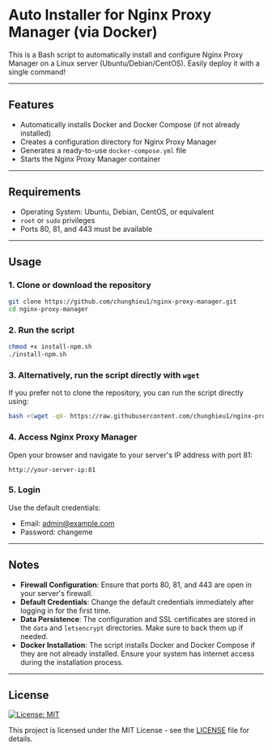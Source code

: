 # Auto Installer for Nginx Proxy Manager (via Docker)

This is a Bash script to automatically install and configure Nginx Proxy Manager on a Linux server (Ubuntu/Debian/CentOS). Easily deploy it with a single command!

---

## Features

- Automatically installs Docker and Docker Compose (if not already installed)
- Creates a configuration directory for Nginx Proxy Manager
- Generates a ready-to-use `docker-compose.yml` file
- Starts the Nginx Proxy Manager container

---

## Requirements

- Operating System: Ubuntu, Debian, CentOS, or equivalent
- `root` or `sudo` privileges
- Ports 80, 81, and 443 must be available

---

## Usage

### 1. Clone or download the repository
```bash
git clone https://github.com/chunghieu1/nginx-proxy-manager.git
cd nginx-proxy-manager
```

### 2. Run the script
```bash
chmod +x install-npm.sh
./install-npm.sh
```

### 3. Alternatively, run the script directly with `wget`
If you prefer not to clone the repository, you can run the script directly using:
```bash
bash <(wget -qO- https://raw.githubusercontent.com/chunghieu1/nginx-proxy-manager/main/install-npm.sh)
```

### 4. Access Nginx Proxy Manager
Open your browser and navigate to your server's IP address with port 81:
```
http://your-server-ip:81
```

### 5. Login
Use the default credentials:

- Email: admin@example.com
- Password: changeme

---

## Notes

- **Firewall Configuration**: Ensure that ports 80, 81, and 443 are open in your server's firewall.
- **Default Credentials**: Change the default credentials immediately after logging in for the first time.
- **Data Persistence**: The configuration and SSL certificates are stored in the `data` and `letsencrypt` directories. Make sure to back them up if needed.
- **Docker Installation**: The script installs Docker and Docker Compose if they are not already installed. Ensure your system has internet access during the installation process.

---

## License

[![License: MIT](https://img.shields.io/badge/License-MIT-yellow.svg)](LICENSE)

This project is licensed under the MIT License - see the [LICENSE](LICENSE) file for details.
